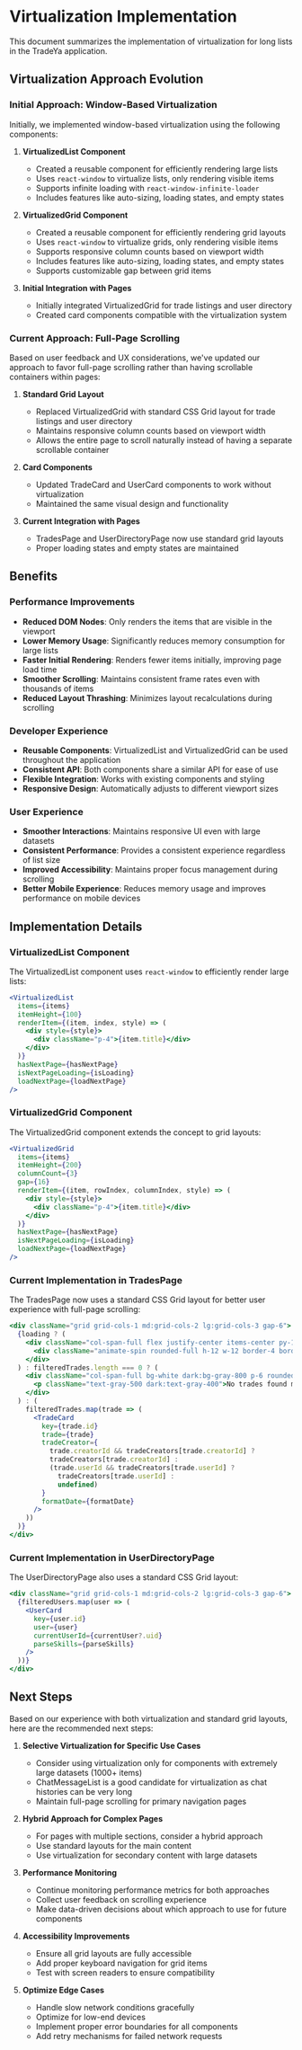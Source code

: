 # Virtualization Implementation

This document summarizes the implementation of virtualization for long lists in the TradeYa application.

## Virtualization Approach Evolution

### Initial Approach: Window-Based Virtualization

Initially, we implemented window-based virtualization using the following components:

1. **VirtualizedList Component**
   - Created a reusable component for efficiently rendering large lists
   - Uses `react-window` to virtualize lists, only rendering visible items
   - Supports infinite loading with `react-window-infinite-loader`
   - Includes features like auto-sizing, loading states, and empty states

2. **VirtualizedGrid Component**
   - Created a reusable component for efficiently rendering grid layouts
   - Uses `react-window` to virtualize grids, only rendering visible items
   - Supports responsive column counts based on viewport width
   - Includes features like auto-sizing, loading states, and empty states
   - Supports customizable gap between grid items

3. **Initial Integration with Pages**
   - Initially integrated VirtualizedGrid for trade listings and user directory
   - Created card components compatible with the virtualization system

### Current Approach: Full-Page Scrolling

Based on user feedback and UX considerations, we've updated our approach to favor full-page scrolling rather than having scrollable containers within pages:

1. **Standard Grid Layout**
   - Replaced VirtualizedGrid with standard CSS Grid layout for trade listings and user directory
   - Maintains responsive column counts based on viewport width
   - Allows the entire page to scroll naturally instead of having a separate scrollable container

2. **Card Components**
   - Updated TradeCard and UserCard components to work without virtualization
   - Maintained the same visual design and functionality

3. **Current Integration with Pages**
   - TradesPage and UserDirectoryPage now use standard grid layouts
   - Proper loading states and empty states are maintained

## Benefits

### Performance Improvements

- **Reduced DOM Nodes**: Only renders the items that are visible in the viewport
- **Lower Memory Usage**: Significantly reduces memory consumption for large lists
- **Faster Initial Rendering**: Renders fewer items initially, improving page load time
- **Smoother Scrolling**: Maintains consistent frame rates even with thousands of items
- **Reduced Layout Thrashing**: Minimizes layout recalculations during scrolling

### Developer Experience

- **Reusable Components**: VirtualizedList and VirtualizedGrid can be used throughout the application
- **Consistent API**: Both components share a similar API for ease of use
- **Flexible Integration**: Works with existing components and styling
- **Responsive Design**: Automatically adjusts to different viewport sizes

### User Experience

- **Smoother Interactions**: Maintains responsive UI even with large datasets
- **Consistent Performance**: Provides a consistent experience regardless of list size
- **Improved Accessibility**: Maintains proper focus management during scrolling
- **Better Mobile Experience**: Reduces memory usage and improves performance on mobile devices

## Implementation Details

### VirtualizedList Component

The VirtualizedList component uses `react-window` to efficiently render large lists:

```jsx
<VirtualizedList
  items={items}
  itemHeight={100}
  renderItem={(item, index, style) => (
    <div style={style}>
      <div className="p-4">{item.title}</div>
    </div>
  )}
  hasNextPage={hasNextPage}
  isNextPageLoading={isLoading}
  loadNextPage={loadNextPage}
/>
```

### VirtualizedGrid Component

The VirtualizedGrid component extends the concept to grid layouts:

```jsx
<VirtualizedGrid
  items={items}
  itemHeight={200}
  columnCount={3}
  gap={16}
  renderItem={(item, rowIndex, columnIndex, style) => (
    <div style={style}>
      <div className="p-4">{item.title}</div>
    </div>
  )}
  hasNextPage={hasNextPage}
  isNextPageLoading={isLoading}
  loadNextPage={loadNextPage}
/>
```

### Current Implementation in TradesPage

The TradesPage now uses a standard CSS Grid layout for better user experience with full-page scrolling:

```jsx
<div className="grid grid-cols-1 md:grid-cols-2 lg:grid-cols-3 gap-6">
  {loading ? (
    <div className="col-span-full flex justify-center items-center py-12">
      <div className="animate-spin rounded-full h-12 w-12 border-4 border-gray-200 dark:border-gray-700 border-t-orange-500"></div>
    </div>
  ) : filteredTrades.length === 0 ? (
    <div className="col-span-full bg-white dark:bg-gray-800 p-6 rounded-lg shadow-sm border border-gray-200 dark:border-gray-700 text-center">
      <p className="text-gray-500 dark:text-gray-400">No trades found matching your criteria.</p>
    </div>
  ) : (
    filteredTrades.map(trade => (
      <TradeCard
        key={trade.id}
        trade={trade}
        tradeCreator={
          trade.creatorId && tradeCreators[trade.creatorId] ?
          tradeCreators[trade.creatorId] :
          (trade.userId && tradeCreators[trade.userId] ?
            tradeCreators[trade.userId] :
            undefined)
        }
        formatDate={formatDate}
      />
    ))
  )}
</div>
```

### Current Implementation in UserDirectoryPage

The UserDirectoryPage also uses a standard CSS Grid layout:

```jsx
<div className="grid grid-cols-1 md:grid-cols-2 lg:grid-cols-3 gap-6">
  {filteredUsers.map(user => (
    <UserCard
      key={user.id}
      user={user}
      currentUserId={currentUser?.uid}
      parseSkills={parseSkills}
    />
  ))}
</div>
```

## Next Steps

Based on our experience with both virtualization and standard grid layouts, here are the recommended next steps:

1. **Selective Virtualization for Specific Use Cases**
   - Consider using virtualization only for components with extremely large datasets (1000+ items)
   - ChatMessageList is a good candidate for virtualization as chat histories can be very long
   - Maintain full-page scrolling for primary navigation pages

2. **Hybrid Approach for Complex Pages**
   - For pages with multiple sections, consider a hybrid approach
   - Use standard layouts for the main content
   - Use virtualization for secondary content with large datasets

3. **Performance Monitoring**
   - Continue monitoring performance metrics for both approaches
   - Collect user feedback on scrolling experience
   - Make data-driven decisions about which approach to use for future components

4. **Accessibility Improvements**
   - Ensure all grid layouts are fully accessible
   - Add proper keyboard navigation for grid items
   - Test with screen readers to ensure compatibility

5. **Optimize Edge Cases**
   - Handle slow network conditions gracefully
   - Optimize for low-end devices
   - Implement proper error boundaries for all components
   - Add retry mechanisms for failed network requests
